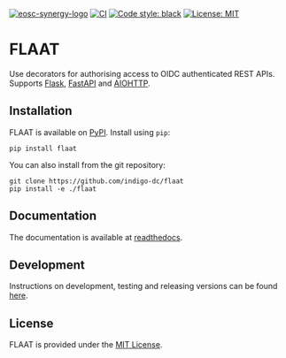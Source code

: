 [![eosc-synergy-logo](https://readthedocs.org/projects/flaat/badge/?version=latest)](https://flaat.readthedocs.io/)
[![CI](https://github.com/indigo-dc/flaat/actions/workflows/ci.yml/badge.svg)](https://github.com/indigo-dc/flaat/actions/workflows/ci.yml)
[![Code style: black](https://img.shields.io/badge/code%20style-black-000000.svg)](https://github.com/psf/black)
[![License: MIT](https://img.shields.io/badge/License-MIT-yellow.svg)](https://opensource.org/licenses/MIT)

# FLAAT
Use decorators for authorising access to OIDC authenticated REST APIs.
Supports [Flask](https://flask.palletsprojects.com/en/2.0.x/), [FastAPI](https://fastapi.tiangolo.com/) and [AIOHTTP](https://docs.aiohttp.org/en/stable/).

## Installation
FLAAT is available on [PyPI](https://pypi.org/project/flaat/). Install using `pip`:

```
pip install flaat
```

You can also install from the git repository:
```
git clone https://github.com/indigo-dc/flaat
pip install -e ./flaat
```

## Documentation
The documentation is available at [readthedocs](https://flaat.readthedocs.io/en/latest/).

## Development
Instructions on development, testing and releasing versions can be found [here](https://flaat.readthedocs.io/en/latest/flaat/development.html).

## License
FLAAT is provided under the [MIT License](https://opensource.org/licenses/MIT).
